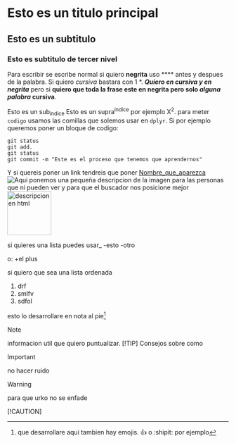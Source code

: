# Esto es un titulo principal
## Esto es un subtitulo
### Esto es subtitulo de tercer nivel

Para escribir se escribe normal si quiero **negrita** uso **** antes y despues de la palabra. Si quiero *cursiva* bastara con 1 *.
***Quiero en cursiva y en negrita*** pero si **quiero que toda la frase este en negrita pero solo _alguna palabra_ cursiva**.

Esto es un sub<sub>indice</sub>
Esto es un supra<sup>indice</sup> por ejemplo X<sup>2</sup>.
para meter `codigo` usamos las comillas que solemos usar en `dplyr`. Si por ejemplo queremos poner un bloque de codigo:
```
git status
git add.
git status
git commit -m "Este es el proceso que tenemos que aprendernos"
```
Y si quereis poner un link tendreis que poner [Nombre_que_aparezca](https://www.zooplus.es/magazine/gatos/gatitos)
![Aqui ponemos una pequeña descripcion de la imagen para las personas que ni pueden ver y para que el buscador nos posicione mejor](https://i.blogs.es/6717aa/camera-traps---ru/450_1000.jpg)
<img src="https://i.blogs.es/6717aa/camera-traps---ru/450_1000.jpg" alt ="descripcion en html" width="100"
heigth="100">

si quieres una lista puedes usar_
-esto
-otro

o:
+el plus

si quiero que sea una lista ordenada
1. drf
2. smlfv
3. sdfol

esto lo desarrollare en nota al pie[^1]

[^1]:que desarrollare aqui
tambien hay emojis. :+1: o :shipit: por ejemplo

> [!NOTE]
> informacion util que quiero puntualizar.
> [!TIP]
> Consejos sobre como

> [!IMPORTANT]
> no hacer ruido

>[!WARNING]
>para que urko no se enfade
>
>[!CAUTION]
   
